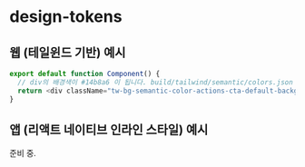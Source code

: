 # design-tokens

## 웹 (테일윈드 기반) 예시

```typescript
export default function Component() {
  // div의 배경색이 #14b8a6 이 됩니다. build/tailwind/semantic/colors.json 파일을 참조하세요.
  return <div className="tw-bg-semantic-color-actions-cta-default-background-color">hello world</div>
}
```

## 앱 (리액트 네이티브 인라인 스타일) 예시

준비 중.
